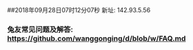 ##2018年09月28日07时12分07秒 新址: 142.93.5.56
### 兔友常见问题及解答: https://github.com/wanggonging/d/blob/w/FAQ.md
